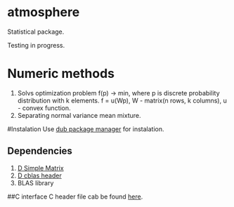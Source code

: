 atmosphere
=============
Statistical package.

Testing in progress.

# Numeric methods


1. Solvs optimization problem f(p) -> min, 
where p is discrete probability distribution with k elements.
f = u(Wp),
W - matrix(n rows, k columns),
u - convex function.
2. Separating normal variance mean mixture.

#Instalation
Use [dub package manager](https://github.com/D-Programming-Language/dub) for instalation.
## Dependencies
1. [D Simple Matrix](https://github.com/9il/simple_matrix)
2. [D cblas header](https://github.com/9il/cblas)
3. BLAS library

##C interface
C header file cab be found [here](https://github.com/9il/atmosphere_gm/include).
